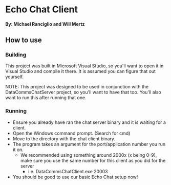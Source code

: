# Echo Chat Client
#### By: Michael Ranciglio and Will Mertz

## How to use
### Building
This project was built in Microsoft Visual Studio, so you'll want to open it in
Visual Studio and compile it there. It is assumed you can figure that out
yourself.

NOTE: This project was designed to be used in conjunction with the
DataCommsChatServer project, so you'll want to have that too. You'll also want
to run this after running that one.

### Running
* Ensure you already have ran the chat server binary and it is waiting for a
client.
* Open the Windows command prompt. (Search for cmd)
* Move to the directory with the chat client binary.
* The program takes an argument for the port/application number you run it on.
	* We recommended using something around 2000x (x being 0-9), make sure you
	use the same number for this client as you did for the server
		* i.e. DataCommsChatClient.exe 20003
* You should be good to use our basic Echo Chat setup now!
